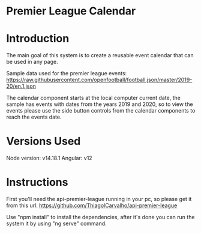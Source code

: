 # Premier League Calendar

# Introduction

The main goal of this system is to create a reusable event calendar that can be used in any page.

Sample data used for the premier league events: https://raw.githubusercontent.com/openfootball/football.json/master/2019-20/en.1.json

The calendar component starts at the local computer current date, the sample has events with dates from the years 2019 and 2020, so to view the events please use the side button controls from the calendar components to reach the events date.

# Versions Used

Node version: v14.18.1
Angular: v12

# Instructions

First you'll need the api-premier-league running in your pc, so please get it from this url: https://github.com/ThiagolCarvalho/api-premier-league

Use "npm install" to install the dependencies, after it's done you can run the system it by using "ng serve" command.
